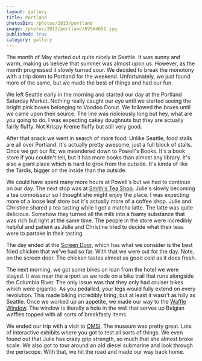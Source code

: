 ```yaml
---
layout: gallery
title: Portland
photosDir: /photos/2013/portland
image: /photos/2013/portland/6V5A4651.jpg
published: true
category: gallery
---
```

The month of May started out quite nicely in Seattle. It was sunny and warm, making us believe that summer was almost upon us. However, as the month progressed it slowly turned sour. We decided to break the monotony with a trip down to Portland for the weekend. Unfortunately, we just found more of the same, but we made the best of things and had our fun.

We left Seattle early in the morning and started our day at the Portland Saturday Market. Nothing really caught our eye until we started seeing the bright pink boxes belonging to Voodoo Donut. We followed the boxes until we came upon their source. The line was ridiciously long but hey, what are you going to do. I was expecting cakey doughnuts but they are actually fairly fluffy. Not Krispy Kreme fluffy but still very good.

After that snack we went in search of more food. Unlike Seattle, food stalls are all over Portland. It's actually pretty awesome, just a full block of stalls. Once we got our fix, we meandered down to Powell's Books. It's a book store if you couldn't tell, but it has more books than almost any library. It's also a giant place which is hard to grok from the outside. It's kinda of like the Tardis, bigger on the inside than the outside.

We could have spent many more hours at Powell's but we had to continue on our day. The next stop was at [Smith's Tea Shop](http://www.smithtea.com). Julie's slowly becoming a tea connoisseur so I thought she might enjoy the place. I was expecting more of a loose leaf store but it's actually more of a coffee shop. Julie and Christine shared a tea tasting while I got a matcha latte. The latte was quite delicious. Somehow they turned all the milk into a foamy substance that was rich but light at the same time. The people in the store were incredibly helpful and patient as Julie and Christine tried to decide what their teas were to partake in their tasting.

The day ended at the [Screen Door](http://screendoorrestaurant.com), which has what we consider is the best fried chicken that we've had so far. With that we were out for the day. Note, on the screen door. The chicken tastes almost as good cold as it does fresh.

The next morning, we got some bikes on loan from the hotel we were stayed. It was near the airport so we rode on a bike trail that runs alongside the Columbia River. The only issue was that they only had cruiser bikes which were gigantic. As you pedalled, your legs would fully extend on every revolution. This made biking incredibly tiring, but at least it wasn't as hilly as Seattle. Once we worked up an appetite, we made our way to the [Waffle Window](http://wafflewindow.com). The window is literally a hole in the wall that serves up Belgian waffles topped with all sorts of breakfasty items.

We ended our trip with a visit to [OMSI](https://www.omsi.edu). The museum was pretty great. Lots of interactive exhibits where you got to test all sorts of things. We even found out that Julie has crazy grip strength, so much that she almost broke scale. We also got to tour around an old diesel submarine and look through the periscope. With that, we hit the road and made our way back home.